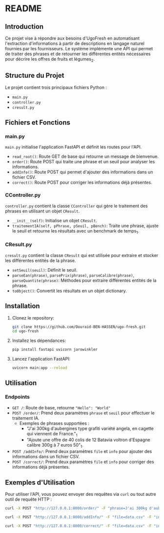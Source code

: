 # README

## Introduction

Ce projet vise à répondre aux besoins d'UgoFresh en automatisant l'extraction d'informations à partir de descriptions en langage naturel fournies par les fournisseurs. Le système implémente une API qui permet de traiter des phrases et de retourner les différentes entités nécessaires pour décrire les offres de fruits et légumes<sub>2</sub>.

## Structure du Projet

Le projet contient trois principaux fichiers Python :

- `main.py`
- `controller.py`
- `cresult.py`

## Fichiers et Fonctions

### main.py

`main.py` initialise l'application FastAPI et définit les routes pour l'API.

- `read_root()`: Route GET de base qui retourne un message de bienvenue.
- `order()`: Route POST qui traite une phrase et un seuil pour analyser les informations.
- `addInfo()`: Route POST qui permet d'ajouter des informations dans un fichier CSV.
- `correct()`: Route POST pour corriger les informations déjà présentes.

### CController.py

`controller.py` contient la classe `CController` qui gère le traitement des phrases en utilisant un objet `CResult`.

- `__init__(self)`: Initialise un objet `CResult`.
- `traitementIA(self, pPhrase, pSeuil, pBench)`: Traite une phrase, ajuste le seuil et retourne les résultats avec un benchmark de temps<sub>1</sub>.

### CResult.py

`cresult.py` contient la classe `CResult` qui est utilisée pour extraire et stocker les différentes entités de la phrase.

- `setSeuil(seuil)`: Définit le seuil.
- `parseEan(phrase)`, `parsePrix(phrase)`, `parseCalibre(phrase)`, `parseQuantite(phrase)`: Méthodes pour extraire différentes entités de la phrase.
- `toObject()`: Convertit les résultats en un objet dictionary.

## Installation

1. Clonez le repository:

    ```sh
    git clone https://github.com/Douraid-BEN-HASSEN/ugo-fresh.git
    cd ugo-fresh
    ```

2. Installez les dépendances:

    ```sh
    pip install fastapi uvicorn jarowinkler
    ```

3. Lancez l'application FastAPI:

    ```sh
    uvicorn main:app --reload
    ```

## Utilisation

### Endpoints

- `GET /`: Route de base, retourne `"Hello": "World"`
- `POST /order/`: Prend deux paramètres `phrase` et `seuil` pour effectuer le traitement IA.
    - Exemples de phrases supportées :
        - "J'ai 300kg d'aubergines type grafiti variété angela, en cagette qui viennent de France."<sub>1</sub>
        - "Ajoute une offre de 40 colis de 12 Batavia voltron d'Espagne calibre 300g à 7 euros 50"<sub>1</sub>.
- `POST /addInfo/`: Prend deux paramètres `file` et `info` pour ajouter des informations dans un fichier CSV.
- `POST /correct/`: Prend deux paramètres `file` et `info` pour corriger des informations déjà présentes.

## Exemples d'Utilisation

Pour utiliser l'API, vous pouvez envoyer des requêtes via `curl` ou tout autre outil de requête HTTP :

```sh
curl -X POST "http://127.0.0.1:8000/order/" -F "phrase=J'ai 300kg d'aubergines type grafiti variété angela, en cagette qui viennent de France." -F "
```
```sh
curl -X POST "http://127.0.0.1:8000/addInfo/" -F "file=data.csv" -F "info=nouveau fruit"
```
```sh
curl -X POST "http://127.0.0.1:8000/correct/" -F "file=data.csv" -F "info=correction"
```
